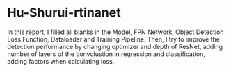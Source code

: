 # Hu-Shurui-rtinanet
In this report, I filled all blanks in the Model, FPN Network, Object Detection Loss Function, Dataloader and Training Pipeline. Then, I try to improve the detection performance by changing optimizer and depth of ResNet, adding number of layers of the convolustion in regression and classification, adding factors when calculating loss. 
